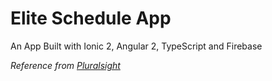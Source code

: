 # Elite Schedule App

An App Built with Ionic 2, Angular 2, TypeScript and Firebase

*Reference from [Pluralsight](https://app.pluralsight.com/courses/ionic2-angular2-typescript-mobile-apps)*
